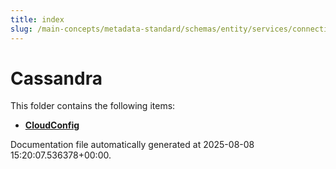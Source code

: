 ```yaml
---
title: index
slug: /main-concepts/metadata-standard/schemas/entity/services/connections/database/cassandra
---
```


# Cassandra

This folder contains the following items:

- [**CloudConfig**](/main-concepts/metadata-standard/schemas/entity/services/connections/database/cassandra/cloudconfig)


Documentation file automatically generated at 2025-08-08 15:20:07.536378+00:00.
